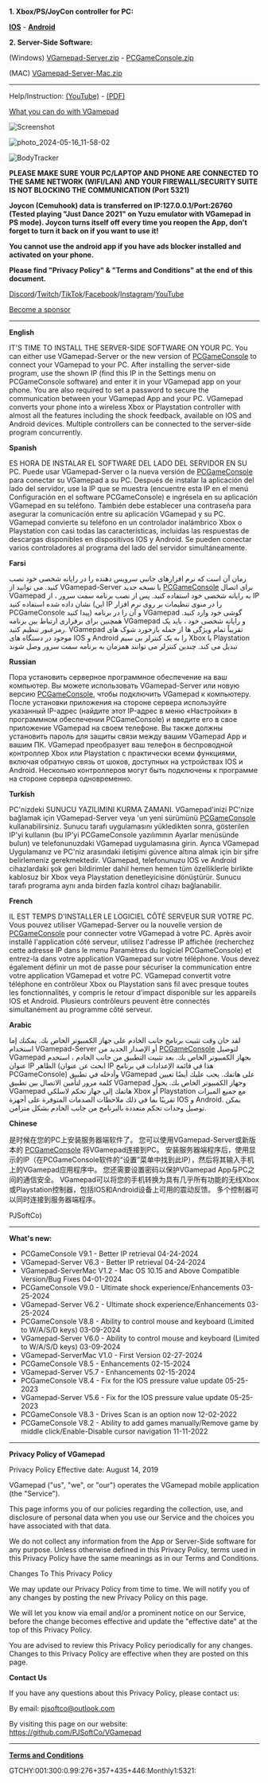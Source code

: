 **1. Xbox/PS/JoyCon controller for PC:**

[**IOS**](https://apps.apple.com/app/id1477007195) - [**Android**](https://play.google.com/store/apps/details?id=com.PJSoftCo.VGamepadFree)

**2. Server-Side Software:**

(Windows)
[VGamepad-Server.zip](https://raw.githubusercontent.com/PJSoftCo/VGamepad/master/VGamepad-Server_V6.3.zip) - [PCGameConsole.zip](https://raw.githubusercontent.com/PJSoftCo/VGamepad/master/PCGameConsole_V9.1.zip)

(MAC)
[VGamepad-Server-Mac.zip](https://raw.githubusercontent.com/PJSoftCo/VGamepad/c02a2b1cea62e24ea2df0414d301992d64dfeaca/VGamepad-Server-Mac.zip)

----------------------------------------------------------------------------------------------------------------------------------

Help/Instruction: [(YouTube)](https://www.youtube.com/channel/UC17huxoiAupN1kJyRDYVqXw) - [(PDF)](https://github.com/PJSoftCo/VGamepad/blob/master/VGamepad-Instruction.pdf)

[What you can do with VGamepad](https://youtu.be/2_aKtSFoVw4)

![Screenshot](https://github.com/PJSoftCo/VGamepad/assets/4211206/62d52523-fd2f-457d-83bf-542b290da849)

![photo_2024-05-16_11-58-02](https://github.com/PJSoftCo/VGamepad/assets/4211206/2851bf9f-f7b3-42b2-81cc-8ebd6b6113e0)

![BodyTracker](https://github.com/PJSoftCo/VGamepad/assets/4211206/fd1e7738-6cac-406f-945e-17c32cf86d69)

**PLEASE MAKE SURE YOUR PC/LAPTOP AND PHONE ARE CONNECTED TO THE SAME NETWORK (WIFI/LAN)**
**AND YOUR FIREWALL/SECURITY SUITE IS NOT BLOCKING THE COMMUNICATION (Port 5321)**

**Joycon (Cemuhook) data is transferred on IP:127.0.0.1/Port:26760 (Tested playing "Just Dance 2021" on Yuzu emulator with VGamepad in PS mode).
 Joycon turns itself off every time you reopen the App, don't forget to turn it back on if you want to use it!**

**You cannot use the android app if you have ads blocker installed and activated on your phone.**

**Please find "Privacy Policy" & "Terms and Conditions" at the end of this document.**

[Discord](https://discord.gg/ZcAuAJp8py)/[Twitch](https://www.twitch.tv/pjsoftco)/[TikTok](https://www.tiktok.com/@pjsoftco)/[Facebook](https://www.facebook.com/pjsoftco)/[Instagram](https://www.instagram.com/pjsoftco/)/[YouTube](https://www.youtube.com/channel/UC17huxoiAupN1kJyRDYVqXw)

[Become a sponsor](https://github.com/sponsors/)

----------------------------------------------------------------------------------------------------------------------------------

**English**

IT'S TIME TO INSTALL THE SERVER-SIDE SOFTWARE ON YOUR PC. You can either use VGamepad-Server or the new version of [PCGameConsole](https://github.com/PJSoftCo/PCGameConsole) to connect your VGamepad to your PC. After installing the server-side program, use the shown IP (find this IP in the Settings menu on PCGameConsole software) and enter it in your VGamepad app on your phone. You are also required to set a password to secure the communication between your VGamepad App and your PC. VGamepad converts your phone into a wireless Xbox or Playstation controller with almost all the features including the shock feedback, available on IOS and Android devices. Multiple controllers can be connected to the server-side program concurrently.



**Spanish**

ES HORA DE INSTALAR EL SOFTWARE DEL LADO DEL SERVIDOR EN SU PC. Puede usar VGamepad-Server o la nueva versión de [PCGameConsole](https://github.com/PJSoftCo/PCGameConsole) para conectar su VGamepad a su PC. Después de instalar la aplicación del lado del servidor, use la IP que se muestra (encuentre esta IP en el menú Configuración en el software PCGameConsole) e ingrésela en su aplicación VGamepad en su teléfono. También debe establecer una contraseña para asegurar la comunicación entre su aplicación VGamepad y su PC. VGamepad convierte su teléfono en un controlador inalámbrico Xbox o Playstation con casi todas las características, incluidas las respuestas de descargas disponibles en dispositivos IOS y Android. Se pueden conectar varios controladores al programa del lado del servidor simultáneamente.



**Farsi**

زمان آن است که نرم افزارهای جانبی سرویس دهنده را در رایانه شخصی خود نصب کنید. می توانید از VGamepad-Server یا نسخه جدید [PCGameConsole](https://github.com/PJSoftCo/PCGameConsole) برای اتصال VGamepad به رایانه شخصی خود استفاده کنید. پس از نصب برنامه سمت سرور ، از IP نشان داده شده استفاده کنید (این IP را در منوی تنظیمات بر روی نرم افزار PCGameConsole پیدا کنید) و آن را در برنامه VGamepad گوشی خود وارد کنید. همچنین برای برقراری ارتباط بین برنامه VGamepad و رایانه شخصی خود ، باید یک رمزعبور تنظیم کنید. VGamepad تقریباً تمام ویژگی ها از جمله بازخورد شوک های موجود در دستگاه های IOS و Android را به یک کنترلر بی سیم Xbox یا Playstation تبدیل می کند. 
چندین کنترلر می توانند همزمان به برنامه سمت سرور وصل شوند

**Russian**

Пора установить серверное программное обеспечение на ваш компьютер. Вы можете использовать VGamepad-Server или новую версию [PCGameConsole](https://github.com/PJSoftCo/PCGameConsole), чтобы подключить VGamepad к компьютеру. После установки приложения на стороне сервера используйте указанный IP-адрес (найдите этот IP-адрес в меню «Настройки» в программном обеспечении PCGameConsole) и введите его в свое приложение VGamepad на своем телефоне. Вы также должны установить пароль для защиты связи между вашим VGamepad App и вашим ПК. VGamepad преобразует ваш телефон в беспроводной контроллер Xbox или Playstation с практически всеми функциями, включая обратную связь от шоков, доступных на устройствах IOS и Android. Несколько контроллеров могут быть подключены к программе на стороне сервера одновременно.


**Turkish**

PC'nizdeki SUNUCU YAZILIMINI KURMA ZAMANI. VGamepad'inizi PC'nize bağlamak için VGamepad-Server veya 'un yeni sürümünü [PCGameConsole](https://github.com/PJSoftCo/PCGameConsole) kullanabilirsiniz. Sunucu tarafı uygulamasını yükledikten sonra, gösterilen IP'yi kullanın (bu IP'yi PCGameConsole yazılımının Ayarlar menüsünde bulun) ve telefonunuzdaki VGamepad uygulamasına girin. Ayrıca VGamepad Uygulamanız ve PC'niz arasındaki iletişimi güvence altına almak için bir şifre belirlemeniz gerekmektedir. VGamepad, telefonunuzu IOS ve Android cihazlardaki şok geri bildirimler dahil hemen hemen tüm özelliklerle birlikte kablosuz bir Xbox veya Playstation denetleyicisine dönüştürür. Sunucu tarafı programa aynı anda birden fazla kontrol cihazı bağlanabilir.

**French**

IL EST TEMPS D'INSTALLER LE LOGICIEL CÔTÉ SERVEUR SUR VOTRE PC. Vous pouvez utiliser VGamepad-Server ou la nouvelle version de [PCGameConsole](https://github.com/PJSoftCo/PCGameConsole) pour connecter votre VGamepad à votre PC. Après avoir installé l'application côté serveur, utilisez l'adresse IP affichée (recherchez cette adresse IP dans le menu Paramètres du logiciel PCGameConsole) et entrez-la dans votre application VGamepad sur votre téléphone. Vous devez également définir un mot de passe pour sécuriser la communication entre votre application VGamepad et votre PC. VGamepad convertit votre téléphone en contrôleur Xbox ou Playstation sans fil avec presque toutes les fonctionnalités, y compris le retour d’impact disponible sur les appareils IOS et Android. Plusieurs contrôleurs peuvent être connectés simultanément au programme côté serveur.


**Arabic**

لقد حان وقت تثبيت برنامج جانب الخادم على جهاز الكمبيوتر الخاص بك. يمكنك إما استخدام VGamepad-Server أو الإصدار الجديد من [PCGameConsole](https://github.com/PJSoftCo/PCGameConsole) لتوصيل VGamepad بجهاز الكمبيوتر الخاص بك. بعد تثبيت التطبيق من جانب الخادم ، استخدم عنوان IP الظاهر (ابحث عن عنوان IP هذا في قائمة الإعدادات في برنامج PCGameConsole) وأدخله في تطبيق VGamepad على هاتفك. يجب عليك أيضًا تعيين كلمة مرور لتأمين الاتصال بين تطبيق VGamepad وجهاز الكمبيوتر الخاص بك. يحول VGamepad هاتفك إلى جهاز تحكم لاسلكي Xbox أو Playstation مع جميع الميزات تقريبًا بما في ذلك ملاحظات الصدمات المتوفرة على أجهزة IOS و Android. يمكن توصيل وحدات تحكم متعددة بالبرنامج من جانب الخادم بشكل متزامن.


**Chinese**

是时候在您的PC上安装服务器端软件了。 您可以使用VGamepad-Server或新版本的 [PCGameConsole](https://github.com/PJSoftCo/PCGameConsole) 将VGamepad连接到PC。 安装服务器端程序后，使用显示的IP（在PCGameConsole软件的“设置”菜单中找到此IP），然后将其输入手机上的VGamepad应用程序中。 您还需要设置密码以保护VGamepad App与PC之间的通信安全。 VGamepad可以将您的手机转换为具有几乎所有功能的无线Xbox或Playstation控制器，包括IOS和Android设备上可用的震动反馈。 多个控制器可以同时连接到服务器端程序。

PJSoftCo)

----------------------------------------------------------------------------------------------------------------------------------
**What's new:**
- PCGameConsole V9.1 - Better IP retrieval 04-24-2024
- VGamepad-Server V6.3 - Better IP retrieval 04-24-2024
- VGamepad-ServerMac V1.2 - Mac OS 10.15 and Above Compatible Version/Bug Fixes 04-01-2024
- PCGameConsole V9.0 - Ultimate shock experience/Enhancements 03-25-2024
- VGamepad-Server V6.2 - Ultimate shock experience/Enhancements 03-25-2024
- PCGameConsole V8.8 - Ability to control mouse and keyboard (Limited to W/A/S/D keys) 03-09-2024
- VGamepad-Server V6.0 - Ability to control mouse and keyboard (Limited to W/A/S/D keys) 03-09-2024
- VGamepad-ServerMac V1.0 - First Version 02-27-2024
- PCGameConsole V8.5 - Enhancements 02-15-2024
- VGamepad-Server V5.7 - Enhancements 02-15-2024
- PCGameConsole V8.4 - Fix for the IOS pressure value update 05-25-2023
- VGamepad-Server V5.6 - Fix for the IOS pressure value update 05-25-2023
- PCGameConsole V8.3 - Drives Scan is an option now 12-02-2022
- PCGameConsole V8.2 - Ability to add games manually/Remove game by middle click/Enable-Disable cursor navigation  11-11-2022

----------------------------------------------------------------------------------------------------------------------------------------

**Privacy Policy of VGamepad**

Privacy Policy
Effective date: August 14, 2019

VGamepad ("us", "we", or "our") operates the VGamepad mobile application (the "Service").

This page informs you of our policies regarding the collection, use, and disclosure of personal data when you use our Service and the choices you have associated with that data.

We do not collect any information from the App or Server-Side software for any purpose. Unless otherwise defined in this Privacy Policy, terms used in this Privacy Policy have the same meanings as in our Terms and Conditions.

Changes To This Privacy Policy

We may update our Privacy Policy from time to time. We will notify you of any changes by posting the new Privacy Policy on this page.

We will let you know via email and/or a prominent notice on our Service, before the change becomes effective and update the "effective date" at the top of this Privacy Policy.

You are advised to review this Privacy Policy periodically for any changes. Changes to this Privacy Policy are effective when they are posted on this page.

**Contact Us**

If you have any questions about this Privacy Policy, please contact us:

By email: pjsoftco@outlook.com

By visiting this page on our website: https://github.com/PJSoftCo/VGamepad

--------------------------------------------------------------------------------------------------------------------------------------
[**Terms and Conditions**](https://app.termly.io/document/terms-of-use-for-website/538e4813-8796-44c1-8821-93a52ef5c2b7)

GTCHY:001:300:0.99:276+357+435+446:Monthly1:5321:
